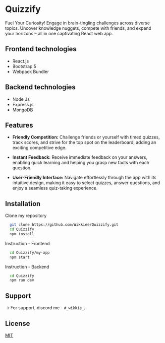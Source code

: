 
# Quizzify

Fuel Your Curiosity! Engage in brain-tingling challenges across diverse topics. Uncover knowledge nuggets, compete with friends, and expand your horizons – all in one captivating React web app.
## Frontend technologies 
- React.js
- Bootstrap 5
- Webpack Bundler
## Backend technologies 
- Node Js
- Express.js
- MongoDB 
## Features

- **Friendly Competition:** Challenge friends or yourself with timed quizzes, track scores, and strive for the top spot on the leaderboard, adding an exciting competitive edge.

- **Instant Feedback:** Receive immediate feedback on your answers, enabling quick learning and helping you grasp new facts with each question.

- **User-Friendly Interface:** Navigate effortlessly through the app with its intuitive design, making it easy to select quizzes, answer questions, and enjoy a seamless quiz-taking experience.



## Installation
Clone my repository
```bash
  git clone https://github.com/Wikkiee/Quizzify.git
  cd Quizzify
  npm install
```

Instruction - Frontend

```bash
  cd Quizzify/my-app
  npm start
```
Instruction - Backend

```bash
  cd Quizzify
  npm run dev
```
    
## Support

-> For support, discord me - `#_wikkie_`.


## License

[MIT](https://choosealicense.com/licenses/mit/)

